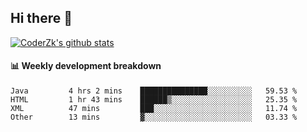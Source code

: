 ## Hi there 👋

[![CoderZk's github stats](https://github-readme-stats.vercel.app/api?username=zhoukuo123&show_icons=true&count_private=true)](https://github.com/anuraghazra/github-readme-stats)

#### :bar_chart: Weekly development breakdown

<!--START_SECTION:waka-->
```text
Java         4 hrs 2 mins    ███████████████░░░░░░░░░░   59.53 % 
HTML         1 hr 43 mins    ██████▒░░░░░░░░░░░░░░░░░░   25.35 % 
XML          47 mins         ███░░░░░░░░░░░░░░░░░░░░░░   11.74 % 
Other        13 mins         ▓░░░░░░░░░░░░░░░░░░░░░░░░   03.33 % 
```
<!--END_SECTION:waka-->
